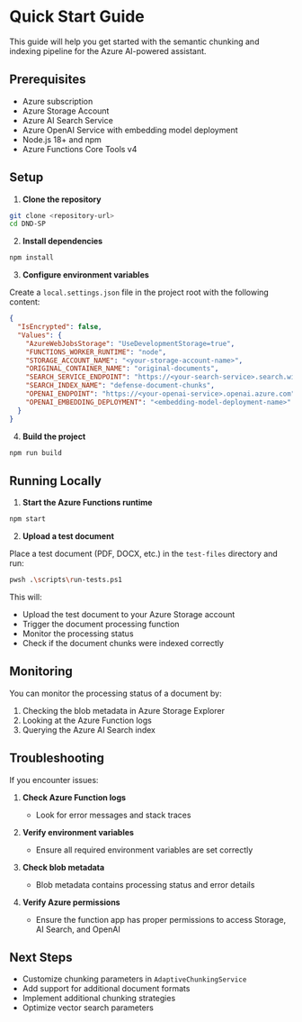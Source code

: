 # Quick Start Guide

This guide will help you get started with the semantic chunking and indexing pipeline for the Azure AI-powered assistant.

## Prerequisites

- Azure subscription
- Azure Storage Account
- Azure AI Search Service
- Azure OpenAI Service with embedding model deployment
- Node.js 18+ and npm
- Azure Functions Core Tools v4

## Setup

1. **Clone the repository**

```bash
git clone <repository-url>
cd DND-SP
```

2. **Install dependencies**

```bash
npm install
```

3. **Configure environment variables**

Create a `local.settings.json` file in the project root with the following content:

```json
{
  "IsEncrypted": false,
  "Values": {
    "AzureWebJobsStorage": "UseDevelopmentStorage=true",
    "FUNCTIONS_WORKER_RUNTIME": "node",
    "STORAGE_ACCOUNT_NAME": "<your-storage-account-name>",
    "ORIGINAL_CONTAINER_NAME": "original-documents",
    "SEARCH_SERVICE_ENDPOINT": "https://<your-search-service>.search.windows.net",
    "SEARCH_INDEX_NAME": "defense-document-chunks",
    "OPENAI_ENDPOINT": "https://<your-openai-service>.openai.azure.com",
    "OPENAI_EMBEDDING_DEPLOYMENT": "<embedding-model-deployment-name>"
  }
}
```

4. **Build the project**

```bash
npm run build
```

## Running Locally

1. **Start the Azure Functions runtime**

```bash
npm start
```

2. **Upload a test document**

Place a test document (PDF, DOCX, etc.) in the `test-files` directory and run:

```bash
pwsh .\scripts\run-tests.ps1
```

This will:
- Upload the test document to your Azure Storage account
- Trigger the document processing function
- Monitor the processing status
- Check if the document chunks were indexed correctly

## Monitoring

You can monitor the processing status of a document by:

1. Checking the blob metadata in Azure Storage Explorer
2. Looking at the Azure Function logs
3. Querying the Azure AI Search index

## Troubleshooting

If you encounter issues:

1. **Check Azure Function logs**
   - Look for error messages and stack traces

2. **Verify environment variables**
   - Ensure all required environment variables are set correctly

3. **Check blob metadata**
   - Blob metadata contains processing status and error details

4. **Verify Azure permissions**
   - Ensure the function app has proper permissions to access Storage, AI Search, and OpenAI

## Next Steps

- Customize chunking parameters in `AdaptiveChunkingService`
- Add support for additional document formats
- Implement additional chunking strategies
- Optimize vector search parameters
